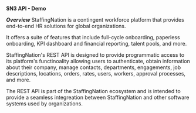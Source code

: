 **SN3 API - Demo**

***Overview***
StaffingNation is a contingent workforce platform that provides end-to-end HR solutions for global organizations. 

It offers a suite of features that include full-cycle onboarding, paperless onboarding, KPI dashboard and financial reporting, talent pools, and more.

StaffingNation's REST API is designed to provide programmatic access to its platform's functinoality allowing users to authenticate, obtain information about their company, manage contacts, departments, engagements, job descriptions, locations, orders, rates, users, workers, approval processes, and more.

The REST API is part of the StaffingNation ecosystem and is intended to provide a seamless integreation between StaffingNation and other software systems used by organizations.

